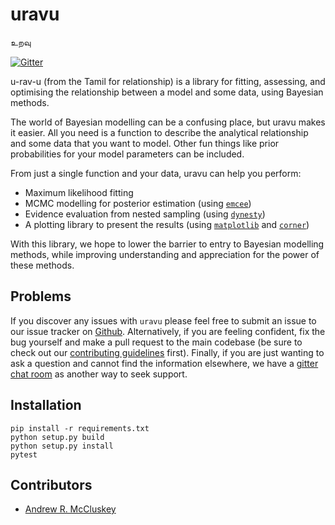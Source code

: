 # uravu

உறவு

[![Gitter](https://badges.gitter.im/uravu/community.svg)](https://gitter.im/uravu/community?utm_source=badge&utm_medium=badge&utm_campaign=pr-badge)

u-rav-u (from the Tamil for relationship) is a library for fitting, assessing, and optimising the relationship between a model and some data, using Bayesian methods. 

The world of Bayesian modelling can be a confusing place, but uravu makes it easier. 
All you need is a function to describe the analytical relationship and some data that you want to model.
Other fun things like prior probabilities for your model parameters can be included. 

From just a single function and your data, uravu can help you perform:

- Maximum likelihood fitting
- MCMC modelling for posterior estimation (using [`emcee`](https://emcee.readthedocs.io/))
- Evidence evaluation from nested sampling (using [`dynesty`](https://dynesty.readthedocs.io/))
- A plotting library to present the results (using [`matplotlib`](https://matplotlib.org/) and [`corner`](https://corner.readthedocs.io/))

With this library, we hope to lower the barrier to entry to Bayesian modelling methods, while improving understanding and appreciation for the power of these methods. 

## Problems

If you discover any issues with `uravu` please feel free to submit an issue to our issue tracker on [Github](https://github.com/arm61/uravu). 
Alternatively, if you are feeling confident, fix the bug yourself and make a pull request to the main codebase (be sure to check out our [contributing guidelines](https://github.com/arm61/uravu/CONTRIBUTING.md) first). 
Finally, if you are just wanting to ask a question and cannot find the information elsewhere, we have a [gitter chat room](https://gitter.im/uravu/community?utm_source=share-link&utm_medium=link&utm_campaign=share-link) as another way to seek support. 

## Installation

```
pip install -r requirements.txt
python setup.py build
python setup.py install 
pytest
```

## Contributors 

- [Andrew R. McCluskey](armccluskey.com)
